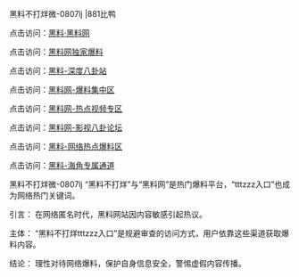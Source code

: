 黑料不打烊微-0807lj |881比鸭

点击访问：<a href="https://heiliaolvzlu3.pages.dev">黑料·黑料网</a>

点击访问：<a href="https://heiliaoyvnrda.pages.dev">黑料网独家爆料</a>

点击访问：<a href="https://heiliao5s28gk.pages.dev">黑料-深度八卦站</a>

点击访问：<a href="https://heiliaoryrhyu.pages.dev">黑料网-爆料集中区</a>

点击访问：<a href="https://heiliaoxrq8i9.pages.dev">黑料网-热点视频专区</a>

点击访问：<a href="https://heiliaox6jgh3.pages.dev">黑料网-影视八卦论坛</a>

点击访问：<a href="https://heiliaokof3cy.pages.dev">黑料-网络热点爆料区</a>

点击访问：<a href="https://heiliao9wsbg3.pages.dev">黑料-海角专属通道</a>

黑料不打烊微-0807lj
“黑料不打烊”与“黑料网”是热门爆料平台，“tttzzz入口”也成为网络热门关键词。

引言：
在网络匿名时代，黑料网站因内容敏感引起热议。

主体：
“黑料不打烊tttzzz入口”是规避审查的访问方式，用户依靠这些渠道获取爆料内容。

结论：
理性对待网络爆料，保护自身信息安全，警惕虚假内容传播。

